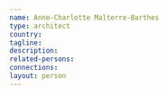 ```yaml
---
name: Anne-Charlotte Malterre-Barthes
type: architect
country:
tagline:
description:
related-persons:
connections:
layout: person
---
```

